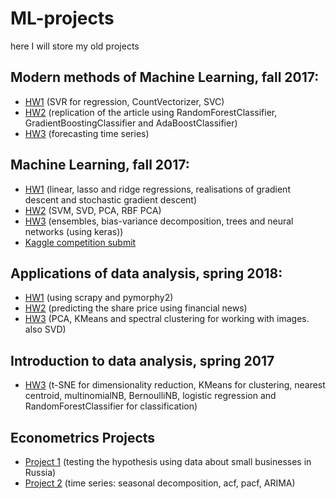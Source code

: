 # ML-projects
here I will store my old projects

## Modern methods of Machine Learning, fall 2017:

- [HW1](https://github.com/AnastasiyaMax/ML-projects/blob/master/Modern_methods_of_Machine_Learning_HW1.ipynb) (SVR for regression, CountVectorizer, SVC)
- [HW2](https://github.com/AnastasiyaMax/ML-projects/blob/master/Modern_methods_of_Machine_Learning_HW2.ipynb) (replication of the article using RandomForestClassifier, GradientBoostingClassifier and AdaBoostClassifier)
- [HW3](https://github.com/AnastasiyaMax/ML-projects/blob/master/Modern_methods_of_Machine_Learning_HW3.ipynb) (forecasting time series)

## Machine Learning, fall 2017:

- [HW1](https://github.com/AnastasiyaMax/ML-projects/blob/master/Machine_Learning_HW1.ipynb) (linear, lasso and ridge regressions, realisations of gradient descent and stochastic gradient descent)
- [HW2](https://github.com/AnastasiyaMax/ML-projects/blob/master/Machine_Learning_HW2.ipynb) (SVM, SVD, PCA, RBF PCA)
- [HW3](https://github.com/AnastasiyaMax/ML-projects/blob/master/Machine_Learning_HW3.ipynb) (ensembles, bias-variance decomposition, trees and neural networks (using keras))
- [Kaggle competition submit](https://github.com/AnastasiyaMax/ML-projects/blob/master/kaggle_dota2_best_submit.ipynb)

## Applications of data analysis, spring 2018:

- [HW1](https://github.com/AnastasiyaMax/ML-projects/blob/master/Applications_of_data_analysis_HW1.ipynb) (using scrapy and pymorphy2)
- [HW2](https://github.com/AnastasiyaMax/ML-projects/blob/master/Applications_of_data_analysis_HW2.ipynb) (predicting the share price using financial news)
- [HW3](https://github.com/AnastasiyaMax/ML-projects/blob/master/Applications_of_data_analysis_HW3.ipynb) (PCA, KMeans and spectral clustering for working with images. also SVD)

## Introduction to data analysis, spring 2017

- [HW3](https://github.com/AnastasiyaMax/ML-projects/blob/master/Intro_To_Data_Analysis_HW3.ipynb) (t-SNE for dimensionality reduction, KMeans for clustering, nearest centroid, multinomialNB, BernoulliNB, logistic regression and RandomForestClassifier for classification)

## Econometrics Projects

- [Project 1](https://github.com/AnastasiyaMax/ML-projects/blob/master/Econometrics_Project_1.ipynb) (testing the hypothesis using data about small businesses in Russia)
- [Project 2](https://github.com/AnastasiyaMax/ML-projects/blob/master/Econometrics_Project_2.ipynb) (time series: seasonal decomposition, acf, pacf, ARIMA)
